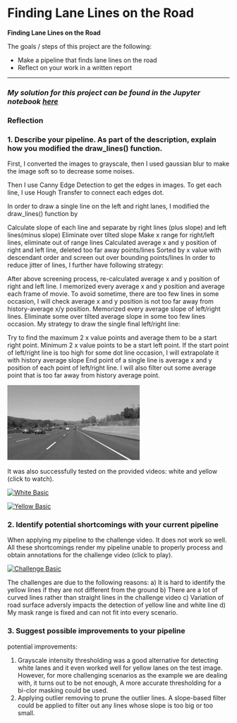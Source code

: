 # **Finding Lane Lines on the Road** 



**Finding Lane Lines on the Road**

The goals / steps of this project are the following:
* Make a pipeline that finds lane lines on the road
* Reflect on your work in a written report


[//]: # (Image References)

[image1]: ./examples/grayscale.jpg "Grayscale"

---

### *My solution for this project can be found in the Jupyter notebook [here](https://github.com/baikeshen/CarND-LaneLines-P1/blob/master/P1.ipynb)*



### Reflection

### 1. Describe your pipeline. As part of the description, explain how you modified the draw_lines() function.
First, I converted the images to grayscale, then I used gaussian blur to make the image soft so to decrease some noises.

Then I use Canny Edge Detection to get the edges in images. To get each line, I use Hough Transfer to connect each edges dot.

In order to draw a single line on the left and right lanes, I modified the draw_lines() function by

Calculate slope of each line and separate by right lines (plus slope) and left lines(minus slope)
Eliminate over tilted slope
Make x range for right/left lines, eliminate out of range lines
Calculated average x and y position of right and left line, deleted too far away points/lines
Sorted by x value with descendant order and screen out over bounding points/lines
In order to reduce jitter of lines, I further have following strategy:

After above screening process, re-calculated average x and y position of right and left line. I memorized every average x and y position and average each frame of movie. To avoid sometime, there are too few lines in some occasion, I will check average x and y position is not too far away from history-average x/y position.
Memorized every average slope of left/right lines. Eliminate some over tilted average slope in some too few lines occasion.
My strategy to draw the single final left/right line:

Try to find the maximum 2 x value points and average them to be a start right point. Minimum 2 x value points to be a start left point.
If the start point of left/right line is too high for some dot line occasion, I will extrapolate it with history average slope
End point of a single line is average x and y position of each point of left/right line. I will also filter out some average point that is too far away from history average point.

![alt text][image1]


It was also successfully tested on the provided videos: white and yellow (click to watch).

[![White Basic](http://img.youtube.com/vi/pvyCv6XrOyY/0.jpg)](https://youtu.be/Cd1qrCZvP9c "Self-Driving Car Nanodegree - P1: Finding Lane Lines - White Basic")


[![Yellow Basic](http://img.youtube.com/vi/qAYoS7JaMnk/0.jpg)](https://youtu.be/WXSAXp6eKEY "Self-Driving Car Nanodegree - P1: Finding Lane Lines - Yellow Basic")

### 2. Identify potential shortcomings with your current pipeline

When applying my pipeline to the challenge video. It does not work so well. All these shortcomings render my pipeline unable to properly process and obtain annotations for the challenge video (click to play).

[![Challenge Basic](http://img.youtube.com/vi/GubKeWtd768/0.jpg)](https://youtu.be/Slz_H4X-YMM "Self-Driving Car Nanodegree - P1: Finding Lane Lines - Challenge Basic")

The challenges are due to the following reasons:
 a) It is hard to identify the yellow lines if they are not different from the ground
 b) There are a lot of curved lines rather than straight lines in the challenge video
 c) Variation of road surface adversly impacts the detection of yellow line and white line
 d) My mask range is fixed and can not fit into every scenario.


### 3. Suggest possible improvements to your pipeline

potential improvements:
1) Grayscale intensity thresholding was a good alternative for detecting white lanes and it even worked well for yellow lanes on the test image. However, for more challenging scenarios as the example we are dealing with, it turns out to be not enough, A more accurate thresholding for a bi-clor masking could be used.
2) Applying outlier removing to prune the outlier lines. A slope-based filter could be applied to filter out any lines whose slope is too big or too small.



